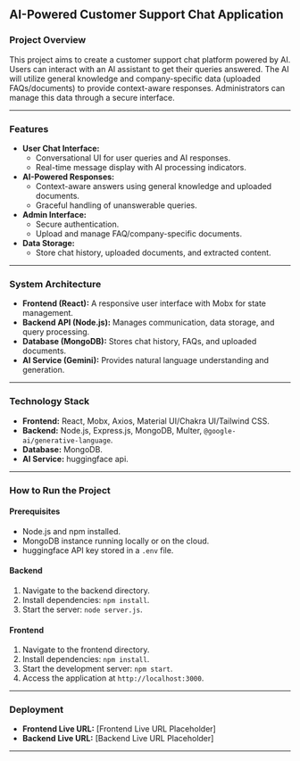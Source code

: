
## AI-Powered Customer Support Chat Application

### Project Overview

This project aims to create a customer support chat platform powered by AI. Users can interact with an AI assistant to get their queries answered. The AI will utilize general knowledge and company-specific data (uploaded FAQs/documents) to provide context-aware responses. Administrators can manage this data through a secure interface.

---

### Features

- **User Chat Interface:**
    - Conversational UI for user queries and AI responses.
    - Real-time message display with AI processing indicators.
- **AI-Powered Responses:**
    - Context-aware answers using general knowledge and uploaded documents.
    - Graceful handling of unanswerable queries.
- **Admin Interface:**
    - Secure authentication.
    - Upload and manage FAQ/company-specific documents.
- **Data Storage:**
    - Store chat history, uploaded documents, and extracted content.

---

### System Architecture

- **Frontend (React):** A responsive user interface with Mobx for state management.
- **Backend API (Node.js):** Manages communication, data storage, and query processing.
- **Database (MongoDB):** Stores chat history, FAQs, and uploaded documents.
- **AI Service (Gemini):** Provides natural language understanding and generation.

---

### Technology Stack

- **Frontend:** React, Mobx, Axios, Material UI/Chakra UI/Tailwind CSS.
- **Backend:** Node.js, Express.js, MongoDB, Multer, `@google-ai/generative-language`.
- **Database:** MongoDB.
- **AI Service:** huggingface api.

---

### How to Run the Project

#### Prerequisites
- Node.js and npm installed.
- MongoDB instance running locally or on the cloud.
- huggingface API key stored in a `.env` file.

#### Backend
1. Navigate to the backend directory.
2. Install dependencies: `npm install`.
3. Start the server: `node server.js`.

#### Frontend
1. Navigate to the frontend directory.
2. Install dependencies: `npm install`.
3. Start the development server: `npm start`.
4. Access the application at `http://localhost:3000`.

---

### Deployment

- **Frontend Live URL:** [Frontend Live URL Placeholder]
- **Backend Live URL:** [Backend Live URL Placeholder]

---

